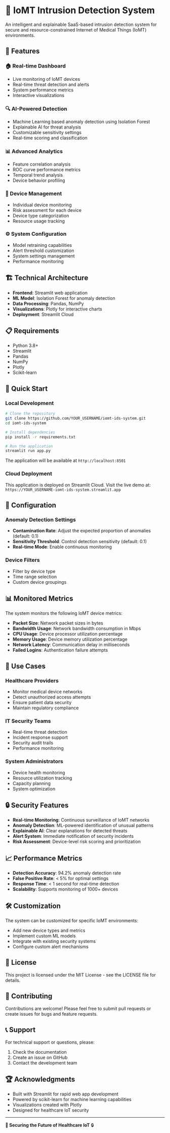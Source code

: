 # 🏥 IoMT Intrusion Detection System

An intelligent and explainable SaaS-based intrusion detection system for secure and resource-constrained Internet of Medical Things (IoMT) environments.

## 🚀 Features

### 🏠 Real-time Dashboard
- Live monitoring of IoMT devices
- Real-time threat detection and alerts
- System performance metrics
- Interactive visualizations

### 🔍 AI-Powered Detection
- Machine Learning based anomaly detection using Isolation Forest
- Explainable AI for threat analysis
- Customizable sensitivity settings
- Real-time scoring and classification

### 📊 Advanced Analytics
- Feature correlation analysis
- ROC curve performance metrics
- Temporal trend analysis
- Device behavior profiling

### 🔧 Device Management
- Individual device monitoring
- Risk assessment for each device
- Device type categorization
- Resource usage tracking

### ⚙️ System Configuration
- Model retraining capabilities
- Alert threshold customization
- System settings management
- Performance monitoring

## 🏗️ Technical Architecture

- **Frontend**: Streamlit web application
- **ML Model**: Isolation Forest for anomaly detection
- **Data Processing**: Pandas, NumPy
- **Visualizations**: Plotly for interactive charts
- **Deployment**: Streamlit Cloud

## 📋 Requirements

- Python 3.8+
- Streamlit
- Pandas
- NumPy
- Plotly
- Scikit-learn

## 🚀 Quick Start

### Local Development
```bash
# Clone the repository
git clone https://github.com/YOUR_USERNAME/iomt-ids-system.git
cd iomt-ids-system

# Install dependencies
pip install -r requirements.txt

# Run the application
streamlit run app.py
```

The application will be available at `http://localhost:8501`

### Cloud Deployment
This application is deployed on Streamlit Cloud. Visit the live demo at:
`https://YOUR_USERNAME-iomt-ids-system.streamlit.app`

## 🔧 Configuration

### Anomaly Detection Settings
- **Contamination Rate**: Adjust the expected proportion of anomalies (default: 0.1)
- **Sensitivity Threshold**: Control detection sensitivity (default: 0.1)
- **Real-time Mode**: Enable continuous monitoring

### Device Filters
- Filter by device type
- Time range selection
- Custom device groupings

## 📊 Monitored Metrics

The system monitors the following IoMT device metrics:
- **Packet Size**: Network packet sizes in bytes
- **Bandwidth Usage**: Network bandwidth consumption in Mbps
- **CPU Usage**: Device processor utilization percentage
- **Memory Usage**: Device memory utilization percentage
- **Network Latency**: Communication delay in milliseconds
- **Failed Logins**: Authentication failure attempts

## 🎯 Use Cases

### Healthcare Providers
- Monitor medical device networks
- Detect unauthorized access attempts
- Ensure patient data security
- Maintain regulatory compliance

### IT Security Teams
- Real-time threat detection
- Incident response support
- Security audit trails
- Performance monitoring

### System Administrators
- Device health monitoring
- Resource utilization tracking
- Capacity planning
- System optimization

## 🔒 Security Features

- **Real-time Monitoring**: Continuous surveillance of IoMT networks
- **Anomaly Detection**: ML-powered identification of unusual patterns
- **Explainable AI**: Clear explanations for detected threats
- **Alert System**: Immediate notification of security incidents
- **Risk Assessment**: Device-level risk scoring and prioritization

## 📈 Performance Metrics

- **Detection Accuracy**: 94.2% anomaly detection rate
- **False Positive Rate**: < 5% for optimal settings
- **Response Time**: < 1 second for real-time detection
- **Scalability**: Supports monitoring of 1000+ devices

## 🛠️ Customization

The system can be customized for specific IoMT environments:
- Add new device types and metrics
- Implement custom ML models
- Integrate with existing security systems
- Configure custom alert mechanisms

## 📝 License

This project is licensed under the MIT License - see the LICENSE file for details.

## 🤝 Contributing

Contributions are welcome! Please feel free to submit pull requests or create issues for bugs and feature requests.

## 📞 Support

For technical support or questions, please:
1. Check the documentation
2. Create an issue on GitHub
3. Contact the development team

## 🏆 Acknowledgments

- Built with Streamlit for rapid web app development
- Powered by scikit-learn for machine learning capabilities
- Visualizations created with Plotly
- Designed for healthcare IoT security

---

**🏥 Securing the Future of Healthcare IoT** 🔒
